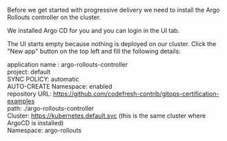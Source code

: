 Before we get started with progressive delivery we need to install the Argo Rollouts controller on the cluster.  

We installed Argo CD for you and you can login in the UI tab.  

The UI starts empty because nothing is deployed on our cluster. Click the "New app" button on the top left and fill the following details:  

application name : argo-rollouts-controller  
project: default  
SYNC POLICY: automatic  
AUTO-CREATE Namespace: enabled  
repository URL: https://github.com/codefresh-contrib/gitops-certification-examples  
path: ./argo-rollouts-controller  
Cluster: https://kubernetes.default.svc (this is the same cluster where ArgoCD is installed)  
Namespace: argo-rollouts  
